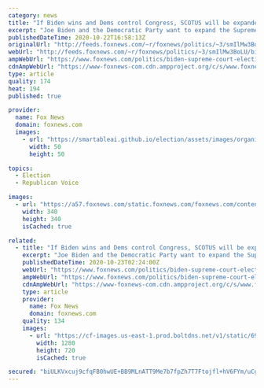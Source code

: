 ```yaml
---
category: news
title: "If Biden wins and Dems control Congress, SCOTUS will be expanded: Graham"
excerpt: "Joe Biden and the Democratic Party want to expand the Supreme Court to at least 13 seats to make it liberal if Republicans succeed in confirming Amy Coney Barrett, Sen. Lindsey Graham, R-S.C., told \"Fox & Friends\" on Thursday."
publishedDateTime: 2020-10-22T16:58:13Z
originalUrl: "http://feeds.foxnews.com/~r/foxnews/politics/~3/smIlMw3BoLU/biden-supreme-court-election-barrett-senate-confirmation-vote-lindsey-graham"
webUrl: "http://feeds.foxnews.com/~r/foxnews/politics/~3/smIlMw3BoLU/biden-supreme-court-election-barrett-senate-confirmation-vote-lindsey-graham"
ampWebUrl: "https://www.foxnews.com/politics/biden-supreme-court-election-barrett-senate-confirmation-vote-lindsey-graham.amp"
cdnAmpWebUrl: "https://www-foxnews-com.cdn.ampproject.org/c/s/www.foxnews.com/politics/biden-supreme-court-election-barrett-senate-confirmation-vote-lindsey-graham.amp"
type: article
quality: 174
heat: 194
published: true

provider:
  name: Fox News
  domain: foxnews.com
  images:
    - url: "https://smartableai.github.io/election/assets/images/organizations/foxnews.com-50x50.jpg"
      width: 50
      height: 50

topics:
  - Election
  - Republican Voice

images:
  - url: "https://a57.foxnews.com/static.foxnews.com/foxnews.com/content/uploads/2018/09/340/340/calebparkeheadshot0622182.jpg?ve=1&tl=1"
    width: 340
    height: 340
    isCached: true

related:
  - title: "If Biden wins and Dems control Congress, SCOTUS will be expanded: Graham"
    excerpt: "Joe Biden and the Democratic Party want to expand the Supreme Court to at least 13 seats to make it liberal if Republicans succeed in confirming Amy Coney Barrett, Sen. Lindsey Graham, R-S.C., told \"Fox & Friends\" on Thursday."
    publishedDateTime: 2020-10-23T02:24:00Z
    webUrl: "https://www.foxnews.com/politics/biden-supreme-court-election-barrett-senate-confirmation-vote-lindsey-graham"
    ampWebUrl: "https://www.foxnews.com/politics/biden-supreme-court-election-barrett-senate-confirmation-vote-lindsey-graham.amp"
    cdnAmpWebUrl: "https://www-foxnews-com.cdn.ampproject.org/c/s/www.foxnews.com/politics/biden-supreme-court-election-barrett-senate-confirmation-vote-lindsey-graham.amp"
    type: article
    provider:
      name: Fox News
      domain: foxnews.com
    quality: 134
    images:
      - url: "https://cf-images.us-east-1.prod.boltdns.net/v1/static/694940094001/fda60e7e-f445-4a3a-89a9-f3046a458ae7/e30de019-019c-4aae-b6d3-54329bbd7df3/1280x720/match/image.jpg"
        width: 1280
        height: 720
        isCached: true

secured: "biULKVxcuj9cfqFB0hwUE+BB9MLnATT9Me7b7fpZh7T7Ftojfl+hV6FYm/uCgbEmpt62Kos2U6vJpbVEFIC2qDOtas1Qik6NDbXdiLTDmJlIDzzBWEHG7jOCbyhcoRqa3Wz/R9yweRRiK10uTJZuSL0Af/oblqsakYrcVRMLEbxN0T1ySlc0UK8JglhdmUNelidNDQ5wVym485NARVW9SJyZQmsEA52B66K3MN+lSLLPHG71cL8foYGjLzSbhCwdm+JCtj+sJkOjdKu+uGpv7ixI2iyYNOb18zNEKaBLQ/isRJ7550I9c3BbzpfrUj3mqcwj3f5U3RUXPEA3oYFtMN72P06+iB/fnzMfZTQSj00=;rZ3WhTZtvcv/u8Aov7isIA=="
---
```


